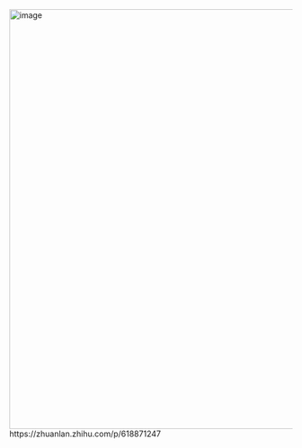 <img width="748" alt="image" src="https://github.com/Hlufies/Algorithm_Learning/assets/130231524/95f3a47e-d9fb-423d-a68e-c2d5545b36ee">  
https://zhuanlan.zhihu.com/p/618871247
